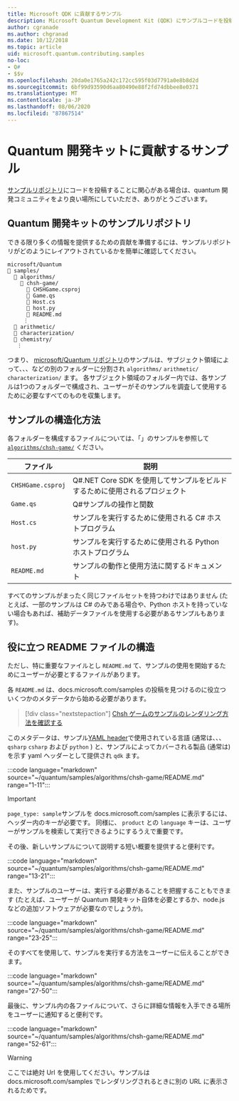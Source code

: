 ```yaml
---
title: Microsoft QDK に貢献するサンプル
description: Microsoft Quantum Development Kit (QDK) にサンプルコードを投稿する方法について説明します。
author: cgranade
ms.author: chgranad
ms.date: 10/12/2018
ms.topic: article
uid: microsoft.quantum.contributing.samples
no-loc:
- Q#
- $$v
ms.openlocfilehash: 20da0e1765a242c172cc595f03d7791a0e8b8d2d
ms.sourcegitcommit: 6bf99d93590d6aa80490e88f2fd74dbbee8e0371
ms.translationtype: MT
ms.contentlocale: ja-JP
ms.lasthandoff: 08/06/2020
ms.locfileid: "87867514"
---
```

# <a name="contributing-samples-to-the-quantum-development-kit"></a>Quantum 開発キットに貢献するサンプル

[サンプルリポジトリ](https://github.com/Microsoft/Quantum)にコードを投稿することに関心がある場合は、quantum 開発コミュニティをより良い場所にしていただき、ありがとうございます。

## <a name="the-quantum-development-kit-samples-repository"></a>Quantum 開発キットのサンプルリポジトリ

できる限り多くの情報を提供するための貢献を準備するには、サンプルリポジトリがどのようにレイアウトされているかを簡単に確認してください。

```plaintext
microsoft/Quantum
📁 samples/
  📁 algorithms/
    📁 chsh-game/
      📝 CHSHGame.csproj
      📝 Game.qs
      📝 Host.cs
      📝 host.py
      📝 README.md
     ⋮
  📁 arithmetic/
  📁 characterization/
  📁 chemistry/
   ⋮
```

つまり、 [microsoft/Quantum リポジトリ](https://github.com/microsoft/Quantum)のサンプルは、サブジェクト領域によって、、、などの別のフォルダーに分割され `algorithms/` `arithmetic/` `characterization/` ます。
各サブジェクト領域のフォルダー内では、各サンプルは1つのフォルダーで構成され、ユーザーがそのサンプルを調査して使用するために必要なすべてのものを収集します。

## <a name="how-samples-are-structured"></a>サンプルの構造化方法

各フォルダーを構成するファイルについては、「」のサンプルを参照して [`algorithms/chsh-game/`](https://github.com/microsoft/Quantum/tree/master/samples/algorithms/chsh-game) ください。

| ファイル              | 説明                                                |
|-------------------|------------------------------------------------------------|
| `CHSHGame.csproj` | Q#.NET Core SDK を使用してサンプルをビルドするために使用されるプロジェクト |
| `Game.qs`         | Q#サンプルの操作と関数                 |
| `Host.cs`         | サンプルを実行するために使用される C# ホストプログラム                     |
| `host.py`         | サンプルを実行するために使用される Python ホストプログラム                 |
| `README.md`       | サンプルの動作と使用方法に関するドキュメント    |

すべてのサンプルがまったく同じファイルセットを持つわけではありません (たとえば、一部のサンプルは C# のみである場合や、Python ホストを持っていない場合もあれば、補助データファイルを使用する必要があるサンプルもあります)。

## <a name="anatomy-of-a-helpful-readme-file"></a>役に立つ README ファイルの構造

ただし、特に重要なファイルとし `README.md` て、サンプルの使用を開始するためにユーザーが必要とするファイルがあります。

各 `README.md` は、docs.microsoft.com/samples の投稿を見つけるのに役立ついくつかのメタデータから始める必要があります。

> [!div class="nextstepaction"]
> [Chsh ゲームのサンプルのレンダリング方法を確認する](https://docs.microsoft.com/samples/microsoft/quantum/validating-quantum-mechanics/)

このメタデータは、サンプル[YAML header](https://dotnet.github.io/docfx/spec/docfx_flavored_markdown.html#yaml-header)で使用されている言語 (通常は、、、 `qsharp` `csharp` および `python` ) と、サンプルによってカバーされる製品 (通常は) を示す yaml ヘッダーとして提供され `qdk` ます。

:::code language="markdown" source="~/quantum/samples/algorithms/chsh-game/README.md" range="1-11":::

> [!IMPORTANT]
> `page_type: sample`サンプルを docs.microsoft.com/samples に表示するには、ヘッダー内のキーが必要です。
> 同様に、 `product` との `language` キーは、ユーザーがサンプルを検索して実行できるようにするうえで重要です。

その後、新しいサンプルについて説明する短い概要を提供すると便利です。

:::code language="markdown" source="~/quantum/samples/algorithms/chsh-game/README.md" range="13-21":::

また、サンプルのユーザーは、実行する必要があることを把握することもできます (たとえば、ユーザーが Quantum 開発キット自体を必要とするか、node.js などの追加ソフトウェアが必要なのでしょうか)。

:::code language="markdown" source="~/quantum/samples/algorithms/chsh-game/README.md" range="23-25":::

そのすべてを使用して、サンプルを実行する方法をユーザーに伝えることができます。

:::code language="markdown" source="~/quantum/samples/algorithms/chsh-game/README.md" range="27-50":::

最後に、サンプル内の各ファイルについて、さらに詳細な情報を入手できる場所をユーザーに通知すると便利です。

:::code language="markdown" source="~/quantum/samples/algorithms/chsh-game/README.md" range="52-61":::

> [!WARNING]
> ここでは絶対 Url を使用してください。サンプルは docs.microsoft.com/samples でレンダリングされるときに別の URL に表示されるためです。
